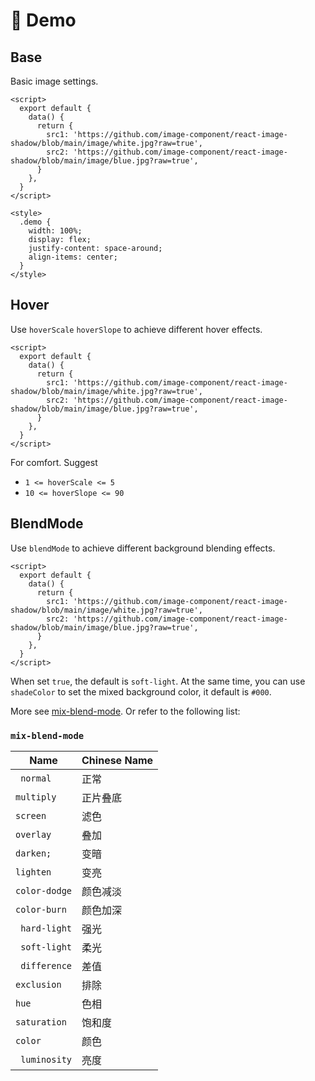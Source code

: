# 🎁 Demo

## Base

Basic image settings.

<demo-code>
  <demo-1></demo-1>
  <highlight-code slot="codeText" lang="vue">
    <template>
      <div class="demo">
        <image-dangling :src="src1"></image-dangling>
        <image-dangling :src="src2" :radius="20"></image-dangling>
      </div>
    </template>

    <script>
      export default {
        data() {
          return {
            src1: 'https://github.com/image-component/react-image-shadow/blob/main/image/white.jpg?raw=true',
            src2: 'https://github.com/image-component/react-image-shadow/blob/main/image/blue.jpg?raw=true',
          }
        },
      }
    </script>

    <style>
      .demo {
        width: 100%;
        display: flex;
        justify-content: space-around;
        align-items: center;
      }
    </style>
  </highlight-code>
</demo-code>

## Hover

Use `hoverScale` `hoverSlope` to achieve different hover effects.

<demo-code>
  <demo-2></demo-2>
  <highlight-code slot="codeText" lang="vue">
    <template>
      <div class="demo">
        <image-dangling :src="src1" :hover-scale="2"></image-dangling>
        <image-dangling :src="src2" :hover-slope="20"></image-dangling>
      </div>
    </template>

    <script>
      export default {
        data() {
          return {
            src1: 'https://github.com/image-component/react-image-shadow/blob/main/image/white.jpg?raw=true',
            src2: 'https://github.com/image-component/react-image-shadow/blob/main/image/blue.jpg?raw=true',
          }
        },
      }
    </script>
  </highlight-code>
</demo-code>

For comfort. Suggest

- `1 <= hoverScale <= 5`
- `10 <= hoverSlope <= 90`

## BlendMode

Use `blendMode` to achieve different background blending effects.

<demo-code>
  <demo-3></demo-3>
  <highlight-code slot="codeText" lang="vue">
    <template>
      <div class="demo">
        <image-dangling :src="src1" blend-mode></image-dangling>
        <image-dangling :src="src2" blend-mode="hard-light"></image-dangling>
      </div>
    </template>

    <script>
      export default {
        data() {
          return {
            src1: 'https://github.com/image-component/react-image-shadow/blob/main/image/white.jpg?raw=true',
            src2: 'https://github.com/image-component/react-image-shadow/blob/main/image/blue.jpg?raw=true',
          }
        },
      }
    </script>
  </highlight-code>
</demo-code>

When set `true`, the default is `soft-light`. At the same time, you can use `shadeColor` to set the mixed background color, it default is `#000`.

More see [mix-blend-mode](https://developer.mozilla.org/en-US/docs/Web/CSS/mix-blend-mode). Or refer to the following list:

### `mix-blend-mode`

| Name          | Chinese Name |
| ------------- | ------------ |
| ` normal`     | 正常         |
| `multiply `   | 正片叠底     |
| `screen `     | 滤色         |
| `overlay `    | 叠加         |
| `darken; `    | 变暗         |
| `lighten `    | 变亮         |
| `color-dodge` | 颜色减淡     |
| `color-burn ` | 颜色加深     |
| ` hard-light` | 强光         |
| ` soft-light` | 柔光         |
| ` difference` | 差值         |
| `exclusion`   | 排除         |
| `hue `        | 色相         |
| `saturation`  | 饱和度       |
| `color `      | 颜色         |
| ` luminosity` | 亮度         |
